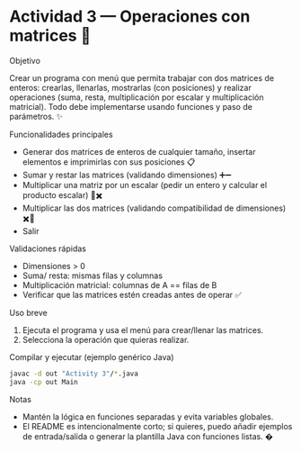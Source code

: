 
# Actividad 3 — Operaciones con matrices 🧮

Objetivo

Crear un programa con menú que permita trabajar con dos matrices de enteros: crearlas, llenarlas, mostrarlas (con posiciones) y realizar operaciones (suma, resta, multiplicación por escalar y multiplicación matricial). Todo debe implementarse usando funciones y paso de parámetros. ✨

Funcionalidades principales

- Generar dos matrices de enteros de cualquier tamaño, insertar elementos e imprimirlas con sus posiciones 📋
- Sumar y restar las matrices (validando dimensiones) ➕➖
- Multiplicar una matriz por un escalar (pedir un entero y calcular el producto escalar) 🔢✖️
- Multiplicar las dos matrices (validando compatibilidad de dimensiones) ✖️🔁
- Salir

Validaciones rápidas

- Dimensiones > 0
- Suma/ resta: mismas filas y columnas
- Multiplicación matricial: columnas de A == filas de B
- Verificar que las matrices estén creadas antes de operar ✅

Uso breve

1. Ejecuta el programa y usa el menú para crear/llenar las matrices.
2. Selecciona la operación que quieras realizar.

Compilar y ejecutar (ejemplo genérico Java)

```bash
javac -d out "Activity 3"/*.java
java -cp out Main
```

Notas

- Mantén la lógica en funciones separadas y evita variables globales.
- El README es intencionalmente corto; si quieres, puedo añadir ejemplos de entrada/salida o generar la plantilla Java con funciones listas. �
